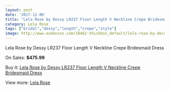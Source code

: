```yaml
---
layout: post
date: '2017-11-06'
title: "Lela Rose by Dessy LR237 Floor Length V Neckline Crepe Bridesmaid Dress"
category: Lela Rose
tags: ["bridal","dessy","length","crepe","style"]
image: http://www.eudances.com/18462-thickbox_default/lela-rose-by-dessy-lr237-floor-length-v-neckline-crepe-bridesmaid-dress.jpg
---
```

Lela Rose by Dessy LR237 Floor Length V Neckline Crepe Bridesmaid Dress

On Sales: **$475.99**
<a href="https://www.eudances.com/en/lela-rose/5447-lela-rose-by-dessy-lr237-floor-length-v-neckline-crepe-bridesmaid-dress.html"><amp-img layout="responsive" width="600" height="600" src="//www.eudances.com/18462-thickbox_default/lela-rose-by-dessy-lr237-floor-length-v-neckline-crepe-bridesmaid-dress.jpg" alt="Lela Rose by Dessy LR237 Floor Length V Neckline Crepe Bridesmaid Dress 0" /></a>
<a href="https://www.eudances.com/en/lela-rose/5447-lela-rose-by-dessy-lr237-floor-length-v-neckline-crepe-bridesmaid-dress.html"><amp-img layout="responsive" width="600" height="600" src="//www.eudances.com/18463-thickbox_default/lela-rose-by-dessy-lr237-floor-length-v-neckline-crepe-bridesmaid-dress.jpg" alt="Lela Rose by Dessy LR237 Floor Length V Neckline Crepe Bridesmaid Dress 1" /></a>

Buy it: [Lela Rose by Dessy LR237 Floor Length V Neckline Crepe Bridesmaid Dress](https://www.eudances.com/en/lela-rose/5447-lela-rose-by-dessy-lr237-floor-length-v-neckline-crepe-bridesmaid-dress.html "Lela Rose by Dessy LR237 Floor Length V Neckline Crepe Bridesmaid Dress")

View more: [Lela Rose](https://www.eudances.com/en/96-lela-rose "Lela Rose")